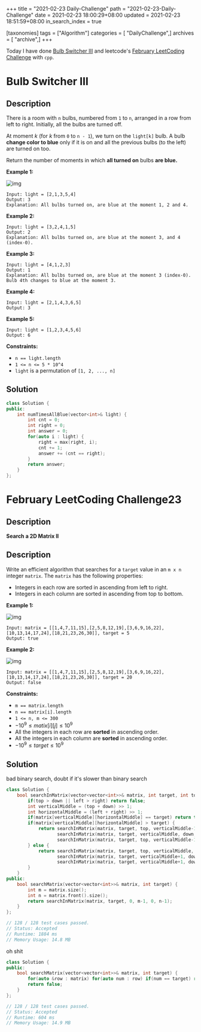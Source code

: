 +++
title = "2021-02-23 Daily-Challenge"
path = "2021-02-23-Daily-Challenge"
date = 2021-02-23 18:00:29+08:00
updated = 2021-02-23 18:51:59+08:00
in_search_index = true

[taxonomies]
tags = ["Algorithm"]
categories = [ "DailyChallenge",]
archives = [ "archive",]
+++

Today I have done [Bulb Switcher III](https://leetcode.com/problems/bulb-switcher-iii/) and leetcode's [February LeetCoding Challenge](https://leetcode.com/explore/challenge/card/february-leetcoding-challenge-2021/587/week-4-february-22nd-february-28th/3650/) with `cpp`.

<!-- more -->

# Bulb Switcher III

## Description

There is a room with `n` bulbs, numbered from `1` to `n`, arranged in a row from left to right. Initially, all the bulbs are turned off.

At moment *k* (for *k* from `0` to `n - 1`), we turn on the `light[k]` bulb. A bulb **change color to blue** only if it is on and all the previous bulbs (to the left) are turned on too.

Return the number of moments in which **all turned on** bulbs **are blue.**

 

**Example 1:**

![img](https://assets.leetcode.com/uploads/2020/02/29/sample_2_1725.png)

```
Input: light = [2,1,3,5,4]
Output: 3
Explanation: All bulbs turned on, are blue at the moment 1, 2 and 4.
```

**Example 2:**

```
Input: light = [3,2,4,1,5]
Output: 2
Explanation: All bulbs turned on, are blue at the moment 3, and 4 (index-0).
```

**Example 3:**

```
Input: light = [4,1,2,3]
Output: 1
Explanation: All bulbs turned on, are blue at the moment 3 (index-0).
Bulb 4th changes to blue at the moment 3.
```

**Example 4:**

```
Input: light = [2,1,4,3,6,5]
Output: 3
```

**Example 5:**

```
Input: light = [1,2,3,4,5,6]
Output: 6
```

 

**Constraints:**

- `n == light.length`
- `1 <= n <= 5 * 10^4`
- `light` is a permutation of `[1, 2, ..., n]`

## Solution

``` cpp
class Solution {
public:
    int numTimesAllBlue(vector<int>& light) {
        int cnt = 0;
        int right = 0;
        int answer = 0;
        for(auto i : light) {
            right = max(right, i);
            cnt += 1;
            answer += (cnt == right);
        }
        return answer;
    }
};
```

# February LeetCoding Challenge23

## Description

**Search a 2D Matrix II**

## Description

Write an efficient algorithm that searches for a `target` value in an `m x n` integer `matrix`. The `matrix` has the following properties:

- Integers in each row are sorted in ascending from left to right.
- Integers in each column are sorted in ascending from top to bottom.

 

**Example 1:**

![img](https://assets.leetcode.com/uploads/2020/11/24/searchgrid2.jpg)

```
Input: matrix = [[1,4,7,11,15],[2,5,8,12,19],[3,6,9,16,22],[10,13,14,17,24],[18,21,23,26,30]], target = 5
Output: true
```

**Example 2:**

![img](https://assets.leetcode.com/uploads/2020/11/24/searchgrid.jpg)

```
Input: matrix = [[1,4,7,11,15],[2,5,8,12,19],[3,6,9,16,22],[10,13,14,17,24],[18,21,23,26,30]], target = 20
Output: false
```

 

**Constraints:**

- `m == matrix.length`
- `n == matrix[i].length`
- `1 <= n, m <= 300`
- $-10^9 \le matix[i][j] \le 10^9$
- All the integers in each row are **sorted** in ascending order.
- All the integers in each column are **sorted** in ascending order.
- $-10^9 \le target \le 10^9$

## Solution

bad binary search, doubt if it's slower than binary search

``` cpp
class Solution {
    bool searchInMatrix(vector<vector<int>>& matrix, int target, int top, int down, int left, int right) {
        if(top > down || left > right) return false;
        int verticalMiddle = (top + down) >> 1;
        int horizontalMiddle = (left + right) >> 1;
        if(matrix[verticalMiddle][horizontalMiddle] == target) return true;
        if(matrix[verticalMiddle][horizontalMiddle] > target) {
            return searchInMatrix(matrix, target, top, verticalMiddle-1, horizontalMiddle, right) ||
                   searchInMatrix(matrix, target, verticalMiddle, down, left, horizontalMiddle-1) ||
                   searchInMatrix(matrix, target, top, verticalMiddle-1, left, horizontalMiddle-1);
        } else {
            return searchInMatrix(matrix, target, top, verticalMiddle, horizontalMiddle+1, right) ||
                   searchInMatrix(matrix, target, verticalMiddle+1, down, left, horizontalMiddle) ||
                   searchInMatrix(matrix, target, verticalMiddle+1, down, horizontalMiddle+1, right);
        }
    }
public:
    bool searchMatrix(vector<vector<int>>& matrix, int target) {
        int m = matrix.size();
        int n = matrix.front().size();
        return searchInMatrix(matrix, target, 0, m-1, 0, n-1);
    }
};

// 128 / 128 test cases passed.
// Status: Accepted
// Runtime: 1884 ms
// Memory Usage: 14.8 MB
```

oh shit

``` cpp
class Solution {
public:
    bool searchMatrix(vector<vector<int>>& matrix, int target) {
        for(auto &row : matrix) for(auto num : row) if(num == target) return true;
        return false;
    }
};

// 128 / 128 test cases passed.
// Status: Accepted
// Runtime: 604 ms
// Memory Usage: 14.9 MB
```
